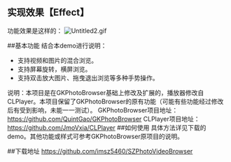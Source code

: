 
## 实现效果【Effect】

功能效果是这样的：
![Untitled2.gif](https://upload-images.jianshu.io/upload_images/4320229-c856db42b18d8045.gif?imageMogr2/auto-orient/strip)

##基本功能
结合本demo进行说明：
 *  支持视频和图片的混合浏览。
 *  支持屏幕旋转，横屏浏览。
 *  支持双击放大图片、拖曳退出浏览等多种手势操作。

 说明：本项目是在GKPhotoBrowser基础上修改及扩展的，播放器修改自CLPlayer。本项目保留了GKPhotoBrowser的原有功能（可能有些功能经过修改后有受到影响，未能一一测试）。
GKPhotoBrowser项目地址：https://github.com/QuintGao/GKPhotoBrowser
CLPlayer项目地址：https://github.com/JmoVxia/CLPlayer
##如何使用
具体方法详见下载的demo。其他功能或样式可参考GKPhotoBrowser原项目的说明。

##下载地址
https://github.com/imsz5460/SZPhotoVideoBrowser
